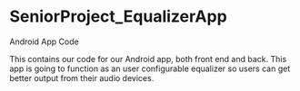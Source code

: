 SeniorProject_EqualizerApp
==========================

Android App Code

This contains our code for our Android app, both front end and back. This app is going to function as an user configurable equalizer so users can get better output from their audio devices.
